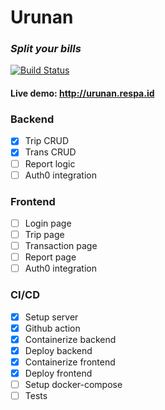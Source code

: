 # Urunan
### _Split your bills_

[![Build Status](https://github.com/rezpaditya/Urunan/actions/workflows/docker-deploy.yml/badge.svg)](https://github.com/rezpaditya/Urunan/actions)

#### Live demo: http://urunan.respa.id

### Backend
- [x] Trip CRUD
- [x] Trans CRUD
- [ ] Report logic
- [ ] Auth0 integration

### Frontend
- [ ] Login page
- [ ] Trip page
- [ ] Transaction page
- [ ] Report page
- [ ] Auth0 integration

### CI/CD
- [x] Setup server
- [x] Github action
- [x] Containerize backend
- [x] Deploy backend
- [x] Containerize frontend
- [x] Deploy frontend
- [ ] Setup docker-compose
- [ ] Tests
